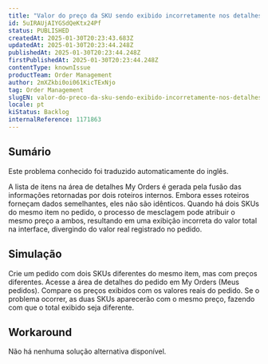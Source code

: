```yaml
---
title: "Valor do preço da SKU sendo exibido incorretamente nos detalhes do meu pedido"
id: 5uIRAUjAIYGSdQeKtx24Pf
status: PUBLISHED
createdAt: 2025-01-30T20:23:43.683Z
updatedAt: 2025-01-30T20:23:44.248Z
publishedAt: 2025-01-30T20:23:44.248Z
firstPublishedAt: 2025-01-30T20:23:44.248Z
contentType: knownIssue
productTeam: Order Management
author: 2mXZkbi0oi061KicTExNjo
tag: Order Management
slugEN: valor-do-preco-da-sku-sendo-exibido-incorretamente-nos-detalhes-do-meu-pedido
locale: pt
kiStatus: Backlog
internalReference: 1171863
---
```


## Sumário

<div class="alert alert-info">
  <p>Este problema conhecido foi traduzido automaticamente do inglês.</p>
</div>


A lista de itens na área de detalhes My Orders é gerada pela fusão das informações retornadas por dois roteiros internos. Embora esses roteiros forneçam dados semelhantes, eles não são idênticos. Quando há dois SKUs do mesmo item no pedido, o processo de mesclagem pode atribuir o mesmo preço a ambos, resultando em uma exibição incorreta do valor total na interface, divergindo do valor real registrado no pedido.

## Simulação


Crie um pedido com dois SKUs diferentes do mesmo item, mas com preços diferentes.
Acesse a área de detalhes do pedido em My Orders (Meus pedidos).
Compare os preços exibidos com os valores reais do pedido.
Se o problema ocorrer, as duas SKUs aparecerão com o mesmo preço, fazendo com que o total exibido seja diferente.



## Workaround


Não há nenhuma solução alternativa disponível.





